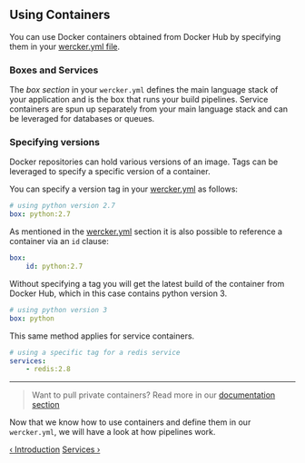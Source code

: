 ## Using Containers

You can use Docker containers obtained from Docker Hub by specifying them
in your [wercker.yml file](/learn/basics/configuration.html).

### Boxes and Services

The *box section* in your `wercker.yml` defines the main language stack
of your application and is the box that runs your build pipelines.
Service containers are spun up separately from your main language stack
and can be leveraged for databases or queues.

### Specifying versions

Docker repositories can hold various versions of an image. Tags can be
leveraged to specify a specific version of a container.

You can specify a version tag in your
[wercker.yml](/learn/basics/configuration.html) as follows:

```yaml
# using python version 2.7
box: python:2.7
```

As mentioned in the [wercker.yml](/learn/basics/configuration.html) section it
is also possible to reference a container via an `id` clause:

```yaml
box:
    id: python:2.7
```

Without specifying a tag you will get the latest build of the container
from Docker Hub, which in this case contains python version 3.

```yaml
# using python version 3
box: python
```

This same method applies for service containers.

```yaml
# using a specific tag for a redis service
services:
    - redis:2.8
```

- - -
> Want to pull private containers? Read more in our
> [documentation section](/docs/containers/private-containers.html)


Now that we know how to use containers and define them in our
`wercker.yml`, we will have a look at how pipelines work.

[&lsaquo; Introduction](/learn/containers/introduction.html "nav previous containers")
[Services &rsaquo;](/learn/containers/services.html "nav next containers")
